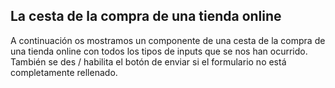 ## La cesta de la compra de una tienda online

A continuación os mostramos un componente de una cesta de la compra de una tienda online con todos los tipos de inputs que se nos han ocurrido. También se des / habilita el botón de enviar si el formulario no está completamente rellenado.
